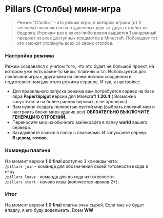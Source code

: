 # Pillars (Столбы) мини-игра

> Режим "Столбы" - это режим игры, в котором игроки (от 2 человек) появляются на отдаленных друг от друга столбах из
> бедрока. Игрокам раз в какое-либо время выдается 1 рандомный предмет из всех доступных предметов в Minecraft.
> Побеждает
> тот, кто сможет столкнуть всех со своих столбов.

### Настройка режима

Режим создавался с учетом того, что это будет не большой проект, на котором уже есть какие-то миры, плагины и т.п.
Используется для локальной игры с друганами на своем личном созданном и подготовленном для этого режима сервере. И так,
к настройке:

* Для правильного запуска режима вам потребуется сервер на базе ядра **Paper/Spigot** версии для Minecraft **1.20.4**  (
  Возможно запустится и на более ранних версиях, я не проверял)
* Вам нужно создать полностью пустой мир (выбрать плоский мир и настроить блоки мира удалив все) **ОБЯЗАТЕЛЬНО ВЫКЛЮЧИТЕ
  ГЕНЕРАЦИЮ СТРОЕНИЙ**.
* Переносите мир из обычного майнкрафта в папку **world** вашего сервера.
* Закидываете плагин в папку с плагинами. И запускаете сервер.  
  **В целом, готово.**

### Команды плагина

На момент версии **1.0 final** доступно 3 команды чата:  
`/pillars join` - команда для обозначения своей готовности входа в игру.  
`/pillars leave` - команда для выхода из готовности.  
`/pillars start` - начало игры (количество ироков 2+).

### Итог

На момент версии **1.0 final** плагин очен сырой. Если мне не будет впадлу, я его буду доделывать.
Всем **WW**
